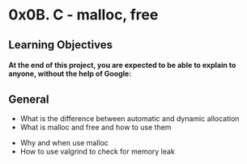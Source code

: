 # **0x0B. C - malloc, free**

## Learning Objectives
#### At the end of this project, you are expected to be able to explain to anyone, without the help of Google: ####

## General
* What is the difference between automatic and dynamic allocation
* What is malloc and free and how to use them
- Why and when use malloc
- How to use valgrind to check for memory leak

